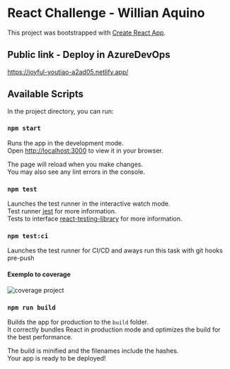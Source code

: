 # React Challenge - Willian Aquino

This project was bootstrapped with [Create React App](https://github.com/facebook/create-react-app).


## Public link - Deploy in AzureDevOps
https://joyful-youtiao-a2ad05.netlify.app/

## Available Scripts

In the project directory, you can run:

### `npm start`

Runs the app in the development mode.\
Open [http://localhost:3000](http://localhost:3000) to view it in your browser.

The page will reload when you make changes.\
You may also see any lint errors in the console.

### `npm test`

Launches the test runner in the interactive watch mode.\
Test runner [jest](https://jestjs.io/) for more information.\
Tests to interface [react-testing-library](https://testing-library.com/docs/react-testing-library/intro/) for more information.

### `npm test:ci`

Launches the test runner for CI/CD and aways run this task with git hooks pre-push
 #### Exemplo to coverage
![coverage project](./public/coverage.png "Coverage")


### `npm run build`

Builds the app for production to the `build` folder.\
It correctly bundles React in production mode and optimizes the build for the best performance.

The build is minified and the filenames include the hashes.\
Your app is ready to be deployed!
